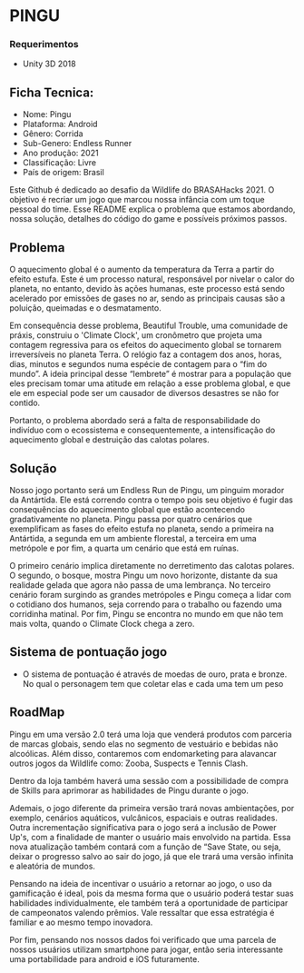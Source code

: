 # PINGU

### Requerimentos
   - Unity 3D 2018

## Ficha Tecnica:
* Nome: Pingu
* Plataforma: Android
* Gênero: Corrida
* Sub-Genero: Endless Runner
* Ano produção: 2021
* Classificação: Livre
* País de origem: Brasil

Este Github é dedicado ao desafio da Wildlife do BRASAHacks 2021. O objetivo é recriar um jogo que marcou nossa infância com um toque pessoal do time. Esse README explica o problema que estamos abordando, nossa solução, detalhes do código do game e possíveis próximos passos.

## Problema
   O aquecimento global é o aumento da temperatura da Terra a partir do efeito estufa. Este é um processo natural, responsável por nivelar o calor do planeta, no entanto, devido às ações humanas, este processo está sendo acelerado por emissões de gases no ar, sendo as principais causas são a poluição, queimadas e o desmatamento.

   Em consequência desse problema, Beautiful Trouble, uma comunidade de práxis, construiu o 'Climate Clock', um cronômetro que projeta uma contagem regressiva para os efeitos do aquecimento global se tornarem irreversíveis no planeta Terra. O relógio faz a contagem dos anos, horas, dias, minutos e segundos numa espécie de contagem para o “fim do mundo”. A ideia principal desse “lembrete” é mostrar para a população que eles precisam tomar uma atitude em relação a esse problema global, e que ele em especial pode ser um causador de diversos desastres se não for contido.

   Portanto, o problema abordado será a falta de responsabilidade do indivíduo com o ecossistema e consequentemente, a intensificação do aquecimento global e destruição das calotas polares.

## Solução

   Nosso jogo portanto será um Endless Run de Pingu, um pinguim morador da Antártida. Ele está correndo contra o tempo pois seu objetivo é fugir das consequências do aquecimento global que estão acontecendo gradativamente no planeta. Pingu passa por quatro cenários que exemplificam as fases do efeito estufa no planeta, sendo a primeira na Antártida, a segunda em um ambiente florestal, a terceira em uma metrópole e por fim, a quarta um cenário que  está em ruínas.

   O primeiro cenário implica diretamente no derretimento das calotas polares. O segundo, o bosque, mostra Pingu um novo horizonte, distante da sua realidade gelada que agora não passa de uma lembrança. No terceiro cenário foram surgindo as grandes metrópoles e Pingu começa a lidar com o cotidiano dos humanos, seja correndo para o trabalho ou fazendo uma corridinha matinal. Por fim, Pingu se encontra no mundo em que não tem mais volta, quando o Climate Clock chega a zero.

## Sistema de pontuação jogo
* O sistema de pontuação é através de moedas de ouro, prata e bronze. No qual o personagem tem que coletar elas e cada uma tem um peso

## RoadMap
   Pingu em uma versão 2.0 terá uma loja que venderá produtos com parceria de marcas globais, sendo elas no segmento de vestuário e bebidas não alcoólicas. Além disso, contaremos com endomarketing para alavancar outros jogos da Wildlife como: Zooba, Suspects e Tennis Clash.  

Dentro da loja também haverá uma sessão com a possibilidade de compra de Skills para aprimorar as habilidades de Pingu durante o jogo. 

Ademais, o jogo diferente da primeira versão trará novas ambientações, por exemplo, cenários aquáticos, vulcânicos, espaciais e outras realidades. Outra incrementação significativa para o jogo será a inclusão de Power Up's, com a finalidade de manter o usuário mais envolvido na partida. Essa nova atualização também contará com a função de “Save State, ou seja, deixar o progresso salvo ao sair do jogo, já que ele trará uma versão infinita e aleatória de mundos. 

Pensando na ideia de incentivar o usuário a retornar ao jogo, o uso da gamificação é ideal, pois da mesma forma que o usuário poderá testar suas habilidades individualmente, ele também terá a oportunidade de participar de campeonatos valendo prêmios. Vale ressaltar que essa estratégia é familiar e ao mesmo tempo inovadora. 

Por fim, pensando nos nossos dados foi verificado que uma parcela de nossos usuários utilizam smartphone para jogar, então seria interessante uma portabilidade para android e iOS futuramente. 

